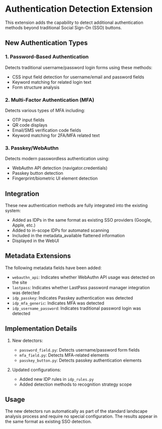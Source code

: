 # Authentication Detection Extension

This extension adds the capability to detect additional authentication methods beyond traditional Social Sign-On (SSO) buttons.

## New Authentication Types

### 1. Password-Based Authentication

Detects traditional username/password login forms using these methods:
- CSS input field detection for username/email and password fields
- Keyword matching for related login text
- Form structure analysis

### 2. Multi-Factor Authentication (MFA)

Detects various types of MFA including:
- OTP input fields
- QR code displays
- Email/SMS verification code fields
- Keyword matching for 2FA/MFA related text

### 3. Passkey/WebAuthn

Detects modern passwordless authentication using:
- WebAuthn API detection (navigator.credentials)
- Passkey button detection
- Fingerprint/biometric UI element detection

## Integration

These new authentication methods are fully integrated into the existing system:
- Added as IDPs in the same format as existing SSO providers (Google, Apple, etc.)
- Added to in-scope IDPs for automated scanning
- Included in the metadata_available flattened information
- Displayed in the WebUI

## Metadata Extensions

The following metadata fields have been added:
- `webauthn_api`: Indicates whether WebAuthn API usage was detected on the site
- `lastpass`: Indicates whether LastPass password manager integration was detected
- `idp_passkey`: Indicates Passkey authentication was detected
- `idp_mfa_generic`: Indicates MFA was detected
- `idp_username_password`: Indicates traditional password login was detected

## Implementation Details

1. New detectors:
   - `password_field.py`: Detects username/password form fields
   - `mfa_field.py`: Detects MFA-related elements
   - `passkey_button.py`: Detects passkey authentication elements

2. Updated configurations:
   - Added new IDP rules in `idp_rules.py`
   - Added detection methods to recognition strategy scope

## Usage

The new detectors run automatically as part of the standard landscape analysis process and require no special configuration. The results appear in the same format as existing SSO detection. 